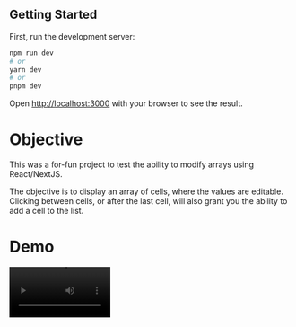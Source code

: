 ## Getting Started

First, run the development server:

```bash
npm run dev
# or
yarn dev
# or
pnpm dev
```

Open [http://localhost:3000](http://localhost:3000) with your browser to see the result.

# Objective
This was a for-fun project to test the ability to modify arrays using React/NextJS. 

The objective is to display an array of cells, where the values are editable. Clicking between cells, or after the last cell, will also grant you the ability to add a cell to the list.

# Demo
<video src='https://github.com/cdeck95/CellArrayReactBeginnerChallenge/blob/324e56071646721c2e72aa7ce86761507aaf7df1/public/demo.mp4' width=180/>

